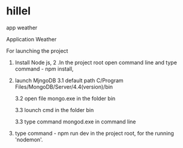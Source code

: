 # hillel
app weather

Application Weather

For launching the project

1. Install Node js,
2 .In the project root open command line and type command - npm install,
3. launch MjngoDB
	3.1 default path C/Program Files/MongoDB/Server/4.4(version)/bin
	
	3.2 open file mongo.exe in the folder bin
	
	3.3 lounch cmd in the folder bin
	
	3.3 type command mongod.exe in command line
	
4. type command - npm run dev in the project root, for the running 'nodemon'.

